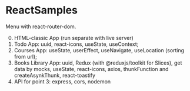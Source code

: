 # ReactSamples

Menu with react-router-dom.

0. HTML-classic App (run separate with live server)
1. Todo App: uuid, react-icons, useState, useContext;
2. Courses App: useState, userEffect, useNavigate, useLocation (sorting from url);
3. Books Library App: uuid, Redux (with @reduxjs/toolkit for Slices), get data by mocks, useState, react-icons, axios, thunkFunction and createAsynkThunk, react-toastify
4. API for point 3: express, cors, nodemon
